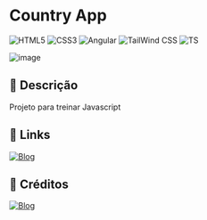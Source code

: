 # Country App
![HTML5](https://img.shields.io/badge/HTML5-E34F26?style=for-the-badge&logo=html5&logoColor=white)
![CSS3](https://img.shields.io/badge/CSS3-1572B6?style=for-the-badge&logo=css3&logoColor=white)
![Angular](https://img.shields.io/badge/angular-%23CB3837.svg?style=for-the-badge&logo=angular&logoColor=white)
![TailWind CSS](https://img.shields.io/badge/tailwindcss-00599C.svg?style=for-the-badge&logo=tailwindcss&logoColor=white)
![TS](https://img.shields.io/badge/TypeScript-007ACC?style=for-the-badge&logo=typescript&logoColor=white)

![image](https://github.com/user-attachments/assets/88880de6-221d-4737-8f5e-b11953c7ddac)

## 📑 Descrição
Projeto para treinar Javascript

## 🔗 Links
[![Blog](https://img.shields.io/badge/Ver%20Projeto-444?style=for-the-badge&url=https://jogo-da-velha-html.vercel.app/)](https://jogo-da-velha-html.vercel.app/)

## 🔨 Créditos
[![Blog](https://img.shields.io/badge/JosuePimentel-444?logo=github&style=for-the-badge&url=https://github.com/JosuePimentel)](https://github.com/JosuePimentel)

